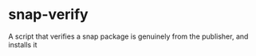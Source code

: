 # snap-verify
A script that verifies a snap package is genuinely from the publisher, and installs it
